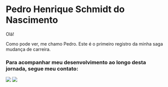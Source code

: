 # Pedro Henrique Schmidt do Nascimento

Olá!

Como pode ver, me chamo Pedro. Este é o primeiro registro da minha saga mudança de carreira.



### Para acompanhar meu desenvolvimento ao longo desta jornada, segue meu contato:

 <div> 
  <a href = "mailto:pedrohschmidt92@gmail.com"><img src="https://img.shields.io/badge/-Gmail-%23333?style=for-the-badge&logo=gmail&logoColor=white" target="_blank"></a>
  <a href="https://www.linkedin.com/in/phsnascimento/" target="_blank"><img src="https://img.shields.io/badge/-LinkedIn-%230077B5?style=for-the-badge&logo=linkedin&logoColor=white" target="_blank"></a> 
